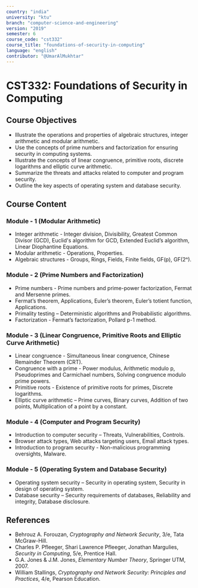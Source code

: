 ```yaml
---
country: "india"
university: "ktu"
branch: "computer-science-and-engineering"
version: "2019"
semester: 6
course_code: "cst332"
course_title: "foundations-of-security-in-computing"
language: "english"
contributor: "@UmarAlMukhtar"
---
```


# CST332: Foundations of Security in Computing

## Course Objectives
* Illustrate the operations and properties of algebraic structures, integer arithmetic and modular arithmetic.
* Use the concepts of prime numbers and factorization for ensuring security in computing systems.
* Illustrate the concepts of linear congruence, primitive roots, discrete logarithms and elliptic curve arithmetic.
* Summarize the threats and attacks related to computer and program security.
* Outline the key aspects of operating system and database security.

## Course Content

### Module - 1 (Modular Arithmetic)
* Integer arithmetic - Integer division, Divisibility, Greatest Common Divisor (GCD), Euclid's algorithm for GCD, Extended Euclid’s algorithm, Linear Diophantine Equations.
* Modular arithmetic - Operations, Properties.
* Algebraic structures - Groups, Rings, Fields, Finite fields, GF(p), GF(2ⁿ).

### Module - 2 (Prime Numbers and Factorization)
* Prime numbers - Prime numbers and prime-power factorization, Fermat and Mersenne primes.
* Fermat’s theorem, Applications, Euler’s theorem, Euler’s totient function, Applications.
* Primality testing – Deterministic algorithms and Probabilistic algorithms.
* Factorization - Fermat’s factorization, Pollard p-1 method.

### Module - 3 (Linear Congruence, Primitive Roots and Elliptic Curve Arithmetic)
* Linear congruence - Simultaneous linear congruence, Chinese Remainder Theorem (CRT).
* Congruence with a prime - Power modulus, Arithmetic modulo p, Pseudoprimes and Carmichael numbers, Solving congruence modulo prime powers.
* Primitive roots - Existence of primitive roots for primes, Discrete logarithms.
* Elliptic curve arithmetic – Prime curves, Binary curves, Addition of two points, Multiplication of a point by a constant.

### Module - 4 (Computer and Program Security)
* Introduction to computer security – Threats, Vulnerabilities, Controls.
* Browser attack types, Web attacks targeting users, Email attack types.
* Introduction to program security - Non-malicious programming oversights, Malware.

### Module - 5 (Operating System and Database Security)
* Operating system security – Security in operating system, Security in design of operating system.
* Database security – Security requirements of databases, Reliability and integrity, Database disclosure.

## References
* Behrouz A. Forouzan, *Cryptography and Network Security*, 3/e, Tata McGraw-Hill.
* Charles P. Pfleeger, Shari Lawrence Pfleeger, Jonathan Margulies, *Security in Computing*, 5/e, Prentice Hall.
* G.A. Jones & J.M. Jones, *Elementary Number Theory*, Springer UTM, 2007.
* William Stallings, *Cryptography and Network Security: Principles and Practices*, 4/e, Pearson Education.
